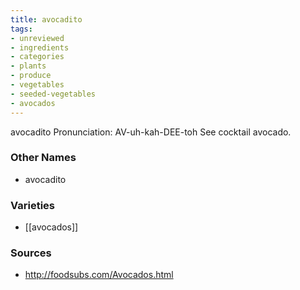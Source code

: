 ```yaml
---
title: avocadito
tags:
- unreviewed
- ingredients
- categories
- plants
- produce
- vegetables
- seeded-vegetables
- avocados
---
```

avocadito Pronunciation: AV-uh-kah-DEE-toh See cocktail avocado.

### Other Names

* avocadito

### Varieties

* [[avocados]]

### Sources
* http://foodsubs.com/Avocados.html
